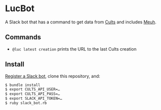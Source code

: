 LucBot
======

A Slack bot that has a command to get data from [Cults](https://cults3d.com)
and includes [Meuh](github.com/sunny/meuh).

Commands
--------

- `@luc latest creation` prints the URL to the last Cults creation

Install
-------

[Register a Slack bot](http://slack.com/services/new/bot), clone this
repository, and:

```sh
$ bundle install
$ export CULTS_API_USER=…
$ export CULTS_API_PASS=…
$ export SLACK_API_TOKEN=…
$ ruby slack_bot.rb
```
